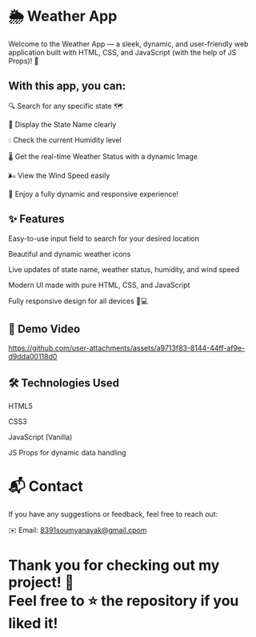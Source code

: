 <h1>🌦️ Weather App</h1>
Welcome to the Weather App — a sleek, dynamic, and user-friendly web application built with HTML, CSS, and JavaScript (with the help of JS Props)! 🚀

<h2>With this app, you can:</h2>

🔍 Search for any specific state 🗺️<br>

📍 Display the State Name clearly<br>

💧 Check the current Humidity level<br>

🌡️ Get the real-time Weather Status with a dynamic Image<br>

🌬️ View the Wind Speed easily<br>

🎯 Enjoy a fully dynamic and responsive experience!

<h2>✨ Features</h2>
Easy-to-use input field to search for your desired location<br>

Beautiful and dynamic weather icons<br>

Live updates of state name, weather status, humidity, and wind speed<br>

Modern UI made with pure HTML, CSS, and JavaScript<br>

Fully responsive design for all devices 📱💻


<h2>🎥 Demo Video</h2>



https://github.com/user-attachments/assets/a9713f83-8144-44ff-af9e-d9dda00118d0



<h2>🛠️ Technologies Used</h2>
HTML5<br>

CSS3<br>

JavaScript (Vanilla)<br>

JS Props for dynamic data handling

<h1>📬 Contact</h1>
If you have any suggestions or feedback, feel free to reach out:

✉️ Email: 8391soumyanayak@gmail.cpom

<h1>Thank you for checking out my project! 🙌<br>
Feel free to ⭐ the repository if you liked it!</h1>
